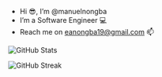 - Hi 😎, I’m @manuelnongba
- I’m a Software Engineer 💻
- Reach me on eanongba19@gmail.com 📫

<!---
manuelnongba/manuelnongba is a ✨ special ✨ repository because its `README.md` (this file) appears on your GitHub profile.
You can click the Preview link to take a look at your changes.
--->
![GitHub Stats](https://github-readme-stats.vercel.app/api?username=manuelnongba&theme=radical)
<!-- [![Top Langs](https://github-readme-stats.vercel.app/api/top-langs/?username=manuelnongba&layout=compact&theme=radical) -->
![GitHub Streak](https://streak-stats.demolab.com/?user=manuelnongba&theme=radical)
